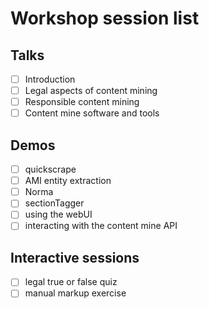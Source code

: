 # Workshop session list

## Talks

- [ ] Introduction
- [ ] Legal aspects of content mining
- [ ] Responsible content mining
- [ ] Content mine software and tools

## Demos

- [ ] quickscrape
- [ ] AMI entity extraction
- [ ] Norma
- [ ] sectionTagger
- [ ] using the webUI
- [ ] interacting with the content mine API

## Interactive sessions

- [ ] legal true or false quiz
- [ ] manual markup exercise
